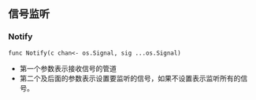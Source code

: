 信号监听
----

### Notify 
```golang
func Notify(c chan<- os.Signal, sig ...os.Signal)
```
- 第一个参数表示接收信号的管道
- 第二个及后面的参数表示设置要监听的信号，如果不设置表示监听所有的信号。